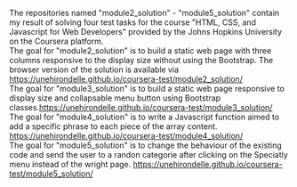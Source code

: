 The repositories named "module2_solution" - "module5_solution" contain my result of solving four test tasks for the course "HTML, CSS, and Javascript for Web Developers" provided by the Johns Hopkins University on the Coursera platform. <br/>
The goal for "module2_solution" is to build a static web page with three columns responsive to the display size without using the Bootstrap. The browser version of the solution is available via https://unehirondelle.github.io/coursera-test/module2_solution/ <br/>
The goal for "module3_solution" is to build a static web page responsive to display size and collapsable menu button using Bootstrap classes.https://unehirondelle.github.io/coursera-test/module3_solution/ <br/>
The goal for "module4_solution" is to write a Javascript function aimed to add a specific phrase to each piece of the array content. https://unehirondelle.github.io/coursera-test/module4_solution/ <br/>
The goal for "module5_solution" is to change the behaviour of the existing code and send the user to a randon categorie after clicking on the Speciatly menu instead of the wright page. https://unehirondelle.github.io/coursera-test/module5_solution/
